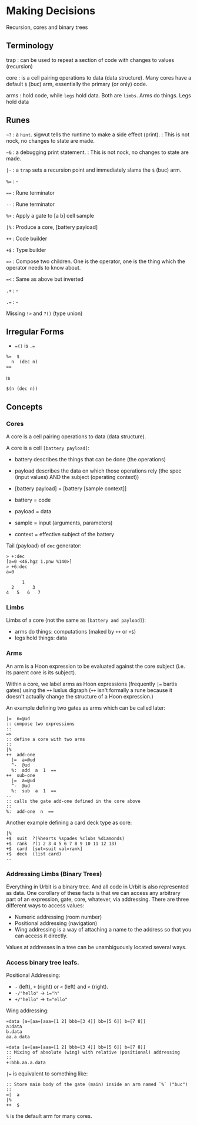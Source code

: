 # Making Decisions

Recursion, cores and binary trees

## Terminology

trap
: can be used to repeat a section of code with changes to values (recursion)

core
: is a cell pairing operations to data (data structure). Many cores have a default `$` (buc) arm, essentially the primary (or only) code.

arms
: hold code, while `legs` hold data. Both are `limbs`. Arms do things. Legs hold data

## Runes

`~?`
: a `hint`. sigwut tells the runtime to make a side effect (print).
: This is not nock, no changes to state are made.

`~&`
: a debugging print statement.
: This is not nock, no changes to state are made.

`|-`
: a `trap` sets a recursion point and immediately slams the `$` (buc) arm.

`%=`
: -

`==`
: Rune terminator

`--`
: Rune terminator

`%+`
: Apply a gate to [a b] cell sample

`|%`
: Produce a core, [battery payload]

`++`
: Code builder

`+$`
: Type builder

`=>`
: Compose two children. One is the operator, one is the thing which the operator needs to know about.

`=<`
: Same as above but inverted

`.+`
: -

`.=`
: -

Missing `!>` and `?()` (type union)

## Irregular Forms

- `=()` is `.=`

```hoon
%=  $
  n  (dec n)
==
```

is

```hoon
$(n (dec n))
```

## Concepts

### Cores

A core is a cell pairing operations to data (data structure).

A core is a cell `[battery payload]`:

- battery describes the things that can be done (the operations)
- payload describes the data on which those operations rely (the spec (input values) AND
  the subject (operating context))

- [battery payload] = [battery [sample context]]
- battery = code
- payload = data
- sample = input (arguments, parameters)
- context = effective subject of the battery

Tail (payload) of `dec` generator:
```dojo
> +:dec
[a=0 <46.hgz 1.pnw %140>]
> +6:dec
a=0
```

```
      1
  2       3
4   5   6   7
```

### Limbs

Limbs of a core (not the same as `[battery and payload]`):

- arms do things: computations (maked by `++` or `+$`)
- legs hold things: data

### Arms

An arm is a Hoon expression to be evaluated against the core subject (i.e. its parent
core is its subject).

Within a core, we label arms as Hoon expressions (frequently `|=` bartis gates) using
the `++` luslus digraph (`++` isn't formally a rune because it doesn't actually change
the structure of a Hoon expression.)

An example defining two gates as arms which can be called later:

```hoon
|=  n=@ud
:: compose two expressions
::
=>
:: define a core with two arms
::
|%
++  add-one
  |=  a=@ud
  ^-  @ud
  %:  add  a  1  ==
++  sub-one
  |=  a=@ud
  ^-  @ud
  %:  sub  a  1  ==
--
:: calls the gate add-one defined in the core above
::
%:  add-one  n  ==
```

Another example defining a card deck type as core:

```hoon
|%
+$  suit  ?(%hearts %spades %clubs %diamonds)
+$  rank  ?(1 2 3 4 5 6 7 8 9 10 11 12 13)
+$  card  [sut=suit val=rank]
+$  deck  (list card)
--
```

### Addressing Limbs (Binary Trees)

Everything in Urbit is a binary tree. And all code in Urbit is also represented as data.
One corollary of these facts is that we can access any arbitrary part of an expression,
gate, core, whatever, via addressing. There are three different ways to access values:

- Numeric addressing (room number)
- Positional addressing (navigation)
- Wing addressing is a way of attaching a name to the address so that you can access it
  directly.

Values at addresses in a tree can be unambiguously located several ways.

### Access binary tree leafs.

Positional Addressing:

- `-` (left), `+` (right) or `<` (left) and `<` (right).
- `-/"hello"` -> `i="h"`
- `+/"hello"` -> `t="ello"`

Wing addressing:

```hoon
=data [a=[aa=[aaa=[1 2] bbb=[3 4]] bb=[5 6]] b=[7 8]]
a:data
b.data
aa.a.data
```

```hoon
=data [a=[aa=[aaa=[1 2] bbb=[3 4]] bb=[5 6]] b=[7 8]]
:: Mixing of absolute (wing) with relative (positional) addressing
::
+:bbb.aa.a.data
```

`|=` is equivalent to something like:

```hoon
:: Store main body of the gate (main) inside an arm named `%` ("buc")
::
=|  a
|%
++  $
```

`%` is the default arm for many cores.

